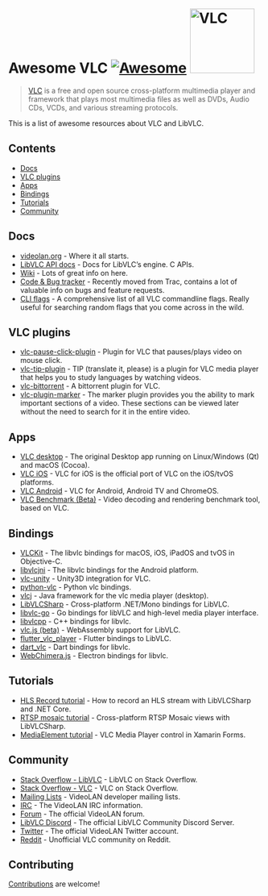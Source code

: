 # Awesome VLC [![Awesome](https://awesome.re/badge.svg)](https://awesome.re) [<img src="https://cdn.worldvectorlogo.com/logos/vlc.svg" alt="VLC" width="128" />](https://github.com/mfkl/awesome-vlc)

> [VLC](https://www.videolan.org/vlc/) is a free and open source cross-platform multimedia player and framework that plays most multimedia files as well as DVDs, Audio CDs, VCDs, and various streaming protocols.

This is a list of awesome resources about VLC and LibVLC.

## Contents

- [Docs](#docs)
- [VLC plugins](#vlc-plugins)
- [Apps](#apps)
- [Bindings](#bindings)
- [Tutorials](#tutorials)
- [Community](#community)

## Docs

- [videolan.org](https://www.videolan.org/) - Where it all starts.
- [LibVLC API docs](https://videolan.videolan.me/vlc/group__libvlc.html) - Docs for LibVLC’s engine. C APIs.
- [Wiki](https://wiki.videolan.org/) - Lots of great info on here.
- [Code & Bug tracker](https://code.videolan.org/videolan/vlc/-/issues) - Recently moved from Trac, contains a lot of valuable info on bugs and feature requests.
- [CLI flags](https://wiki.videolan.org/VLC_command-line_help) - A comprehensive list of all VLC commandline flags. Really useful for searching random flags that you come across in the wild.

## VLC plugins

- [vlc-pause-click-plugin](https://github.com/nurupo/vlc-pause-click-plugin) - Plugin for VLC that pauses/plays video on mouse click.
- [vlc-tip-plugin](https://github.com/aklexel/vlc-tip-plugin) - TIP (translate it, please) is a plugin for VLC media player that helps you to study languages by watching videos.
- [vlc-bittorrent](https://github.com/johang/vlc-bittorrent) - A bittorrent plugin for VLC.
- [vlc-plugin-marker](https://github.com/nemosharma6/vlc-plugin-marker) - The marker plugin provides you the ability to mark important sections of a video. These sections can be viewed later without the need to search for it in the entire video.

## Apps

- [VLC desktop](https://code.videolan.org/videolan/vlc) - The original Desktop app running on Linux/Windows (Qt) and macOS (Cocoa).
- [VLC iOS](https://code.videolan.org/videolan/vlc-ios) - VLC for iOS is the official port of VLC on the iOS/tvOS platforms.
- [VLC Android](https://code.videolan.org/videolan/vlc-android) - VLC for Android, Android TV and ChromeOS.
- [VLC Benchmark (Beta)](https://code.videolan.org/videolan/vlc-bench) - Video decoding and rendering benchmark tool, based on VLC.

## Bindings

- [VLCKit](https://code.videolan.org/videolan/VLCKit) - The libvlc bindings for macOS, iOS, iPadOS and tvOS in Objective-C.
- [libvlcjni](https://code.videolan.org/videolan/vlc-android/-/tree/master/libvlc) - The libvlc bindings for the Android platform.
- [vlc-unity](https://code.videolan.org/videolan/vlc-unity) - Unity3D integration for VLC.
- [python-vlc](https://github.com/oaubert/python-vlc) - Python vlc bindings.
- [vlcj](https://github.com/caprica/vlcj) - Java framework for the vlc media player (desktop).
- [LibVLCSharp](https://github.com/videolan/libvlcsharp) - Cross-platform .NET/Mono bindings for LibVLC.
- [libvlc-go](https://github.com/adrg/libvlc-go) - Go bindings for libVLC and high-level media player interface.
- [libvlcpp](https://code.videolan.org/videolan/libvlcpp/) - C++ bindings for libvlc.
- [vlc.js (beta)](https://code.videolan.org/jbk/vlc.js) - WebAssembly support for LibVLC.
- [flutter_vlc_player](https://github.com/solid-software/flutter_vlc_player) - Flutter bindings to LibVLC.
- [dart_vlc](https://github.com/alexmercerind/dart_vlc) - Dart bindings for libvlc.
- [WebChimera.js](https://github.com/RSATom/WebChimera.js) - Electron bindings for libvlc.

## Tutorials

- [HLS Record tutorial](https://mfkl.github.io/hls/2018/10/10/How-to-record-HLS-stream-with-LibVLCSharp-and-.NET-Core.html) - How to record an HLS stream with LibVLCSharp and .NET Core.
- [RTSP mosaic tutorial](https://mfkl.github.io/libvlc/rtsp/xamarin/forms/2018/12/05/crossplatform-RTSP-mosaic-views-with-libvlcsharp.html) - Cross-platform RTSP Mosaic views with LibVLCSharp.
- [MediaElement tutorial](https://doumer.me/vlc-media-player-in-xamarinforms-alternative-avplayer-andmediaplayer) - VLC Media Player control in Xamarin Forms.

## Community

- [Stack Overflow - LibVLC](https://stackoverflow.com/questions/tagged/libvlc) - LibVLC on Stack Overflow.
- [Stack Overflow - VLC](https://stackoverflow.com/questions/tagged/vlc) - VLC on Stack Overflow.
- [Mailing Lists](https://www.videolan.org/support/lists.html) - VideoLAN developer mailing lists.
- [IRC](https://wiki.videolan.org/Contact_VideoLAN/#IRC) - The VideoLAN IRC information.
- [Forum](https://forum.videolan.org/) - The official VideoLAN forum.
- [LibVLC Discord](https://discord.gg/3h3K3JF) - The official LibVLC Community Discord Server.
- [Twitter](https://twitter.com/videolan) - The official VideoLAN Twitter account.
- [Reddit](https://www.reddit.com/r/vlc) - Unofficial VLC community on Reddit.

## Contributing

[Contributions](contributing.md) are welcome!
